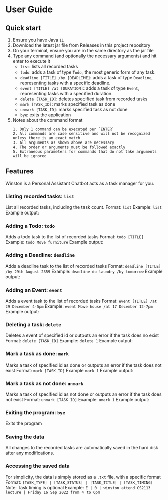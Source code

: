 # User Guide

## Quick start

1. Ensure you have Java `11`
2. Download the latest jar file from Releases in this project repository
3. On your terminal, ensure you are in the same directory as the jar file
4. Type any command (and optionally the necessary arguments) and hit enter to execute it
   - `list`: lists all recorded tasks
   - `todo`: adds a task of type `Todo`, the most generic form of any task.
   - `deadline [TITLE] /by [DEADLINE]`: adds a task of type `Deadline`, representing tasks with a specific deadline.
   - `event [TITLE] /at [DURATION]`: adds a task of type `Event`, representing tasks with a specified duration.
   - `delete [TASK_ID]`: deletes specified task from recorded tasks
   - `mark [TASK_ID]`: marks specified task as done
   - `unmark [TASK_ID]`: marks specified task as not done
   - `bye`: exits the application
5. Notes about the command format
   ```
   1. Only 1 command can be executed per `ENTER`
   2. All commands are case sensitive and will not be recognized unless there is an exact match
   3. All arguments as shown above are necessary
   4. The order or arguments must be followed exactly
   5. Extraneous parameters for commands that do not take arguments will be ignored
   ```

## Features

Winston is a Personal Assistant Chatbot acts as a task manager for you.

### Listing recorded tasks: `list`

List all recorded tasks, including the task count.
Format: `list`
Example: `list`
Example output:

### Adding a Todo: `todo`

Adds a todo task to the list of recorded tasks
Format: `todo [TITLE]`
Example: `todo Move furniture`
Example output:

### Adding a Deadline: `deadline`

Adds a deadline task to the list of recorded tasks
Format: `deadline [TITLE] /by 29th August 2359`
Example: `deadline do laundry /by tomorrow`
Example output:

### Adding an Event: `event`

Adds a event task to the list of recorded tasks
Format: `event [TITLE] /at 29 December 4-5pm`
Example: `event Move house /at 17 December 12-7pm`
Example output:

### Deleting a task: `delete`

Deletes a event of specified id or outputs an error if the task does no exist
Format: `delete [TASK_ID]`
Example: `delete 1`
Example output:

### Mark a task as done: `mark`

Marks a task of specified id as done or outputs an error if the task does not exist
Format: `mark [TASK_ID]`
Example `mark 1`
Example output:

### Mark a task as not done: `unmark`

Marks a task of specified id as not done or outputs an error if the task does not exist
Format: `unmark [TASK_ID]`
Example: `umark 1`
Example output:

### Exiting the program: `bye`

Exits the program

### Saving the data

All changes to the recorded tasks are automatically saved in the hard disk after any modifications.

### Accessing the saved data

For simplicity, the data is simply stored as a `.txt` file, with a specific format
Format: `[TASK_TYPE] | [TASK_STATUS] | [TASK_TITLE] | [TASK_TIMING]`
Note: Task timing is optional
Example: `E | 0 | winston attend CS2113 lecture | Friday 16 Sep 2022 from 4 to 6pm`
